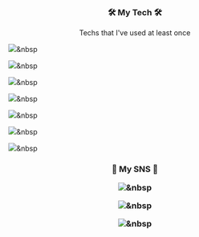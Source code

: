 
<h3 align="center">🛠 My Tech 🛠</h3>

<p align="center">Techs that I've used at least once</p>

<img src="https://img.shields.io/badge/Python-3766AB?style=flat-square&logo=Python&logoColor=white"/></a>&nbsp 

<img src="https://img.shields.io/badge/CSS3-1572B6?style=flat-square&logo=CSS3&logoColor=white"/></a>&nbsp 

<img src="https://img.shields.io/badge/HTML5-E34F26?style=flat-square&logo=HTML5&logoColor=white"/></a>&nbsp

<img src="https://img.shields.io/badge/JavaScript-F7DF1E?style=flat-square&logo=JavaScript&logoColor=white"/></a>&nbsp

<img src="https://img.shields.io/badge/C-A8B9CC?style=flat-square&logo=C&logoColor=white"/></a>&nbsp

<img src="https://img.shields.io/badge/MySQL-4479A1?style=flat-square&logo=MySQL&logoColor=white"/></a>&nbsp

<img src="https://img.shields.io/badge/React-61DAFB?style=flat-square&logo=React&logoColor=white"/></a>&nbsp

<h3 align="center">🐰 My SNS 🐰

<a href="https://www.instagram.com/y_e_sol_lee/"><img src="https://img.shields.io/badge/Instagram-E4405F?style=flat-square&logo=Instagram&logoColor=white&link=https://www.instagram.com/y_e_sol_lee/"/></a>&nbsp

<a href="https://blog.naver.com/jackey6493/"><img src="https://img.shields.io/badge/Blog-20C997?style=flat-square&logo=Blogger&logoColor=white&link=https://blog.naver.com/jackey6493/"/></a>&nbsp

<a href="https://github.com/dailysound/"><img src="https://img.shields.io/badge/Git-181717?style=flat-square&logo=Github&logoColor=white&link=https://github.com/dailysound/"/></a>&nbsp

